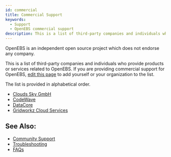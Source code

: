 ```yaml
---
id: commercial
title: Commercial Support
keywords:
  - Support
  - OpenEBS commercial support
description: This is a list of third-party companies and individuals who provide products or services related to OpenEBS.
---
```


OpenEBS is an independent open source project which does not endorse any company.

This is a list of third-party companies and individuals who provide products or services related to OpenEBS. If you are providing commercial support for OpenEBS, [edit this page](commercial-support.md) to add yourself or your organization to the list.

The list is provided in alphabetical order.

- [Clouds Sky GmbH](https://cloudssky.com/en/)
- [CodeWave](https://codewave.eu/)
- [DataCore](https://www.datacore.com/support/openebs/)
- [Gridworkz Cloud Services](https://www.gridworkz.com/)

## See Also:

- [Community Support](community.md) 
- [Troubleshooting](../main/troubleshooting/)
- [FAQs](../main/faqs/faqs.md)

